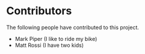 # Contributors

The following people have contributed to this project.

* Mark Piper (I like to ride my bike)
* Matt Rossi (I have two kids)
